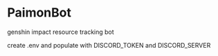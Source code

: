 # PaimonBot
genshin impact resource tracking bot

create .env and populate with DISCORD_TOKEN and DISCORD_SERVER

